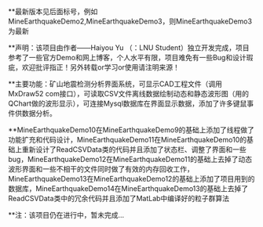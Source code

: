  **最新版本见后面标号，例如MineEarthquakeDemo2,MineEarthquakeDemo3，则MineEarthquakeDemo3为最新
 
 **声明：该项目由作者——Haiyou Yu （：LNU Student）独立开发完成，项目参考了一些官方Demo和网上博客，个人水平有限，项目难免有一些Bug和设计瑕疵，欢迎批评指正！另外转载or学习or使用请注明来源！
 
 **主要功能：矿山地震检测分析界面系统，可显示CAD工程文件（调用MxDraw52 com接口），可读取CSV文件离线数据绘制动态和静态波形图（用的QChart做的波形显示），可连接Mysql数据库在界面显示数据，添加了许多键鼠事件供数据分析。
 
 **MineEarthquakeDemo10在MineEarthquakeDemo9的基础上添加了线程做了功能扩充和代码设计，MineEarthquakeDemo11在MineEarthquakeDemo10的基础上重新设计了ReadCSVData类的代码并且添加了状态栏、调整了界面和一些bug，MineEarthquakeDemo12在MineEarthquakeDemo11的基础上去掉了动态波形界面和一些不相干的文件同时做了有效的内存回收工作，MineEarthquakeDemo13在MineEarthquakeDemo12的基础上添加了项目用到的数据库，MineEarthquakeDemo14在MineEarthquakeDemo13的基础上去掉了ReadCSVData类中的冗余代码并且添加了MatLab中编译好的粒子群算法

 **注：该项目仍在进行中，暂未完成...
